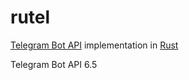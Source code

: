 # rutel

[Telegram Bot API](https://core.telegram.org/bots/api) implementation in [Rust](https://www.rust-lang.org/)

Telegram Bot API 6.5
